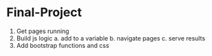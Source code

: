 # Final-Project
1. Get pages running
2. Build js logic
    a. add to a variable
    b. navigate pages
    c. serve results
3. Add bootstrap functions and css